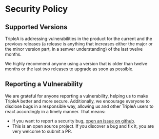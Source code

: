 # Security Policy

## Supported Versions
TripleA is addressing vulnerabilities in the product for the current and the previous releases (a release is anything that increases either the major or the minor version part, in a semver understanding) of the last twelve months.

We highly recommend anyone using a version that is older than twelve months or the last two releases to upgrade as soon as possible.

## Reporting a Vulnerability

We are grateful for anyone reporting a vulnerability, helping us to make TripleA better and more secure. Additionally, we encourage everyone to disclose bugs in a responsible way, allowing us and other TripleA users to react accordingly in a timely manner. That means:

- If you want to report a security bug, [open an issue on github](https://github.com/EhsanBitaraf/dataset-mie-literature/issues/new).
- This is an open source project. If you discover a bug and fix it, you are very welcome to submit a PR.
